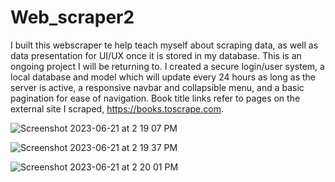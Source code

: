 # Web_scraper2

I built this webscraper te help teach myself about scraping data, as well as data presentation for UI/UX once it is stored in my database. This is an ongoing project I will be returning to. I created a secure login/user system, a local database and model which will update every 24 hours as long as the server is active, a responsive navbar and collapsible menu, and a basic pagination for ease of navigation. Book title links refer to pages on the external site I scraped, https://books.toscrape.com.

![Screenshot 2023-06-21 at 2 19 07 PM](https://github.com/Damien580/Web_scraper2/assets/122699790/c590bf37-f7da-49ef-ae4b-7221b068a521)

![Screenshot 2023-06-21 at 2 19 37 PM](https://github.com/Damien580/Web_scraper2/assets/122699790/ef1fdf64-32f0-4316-a0c3-6dc252d10929)

![Screenshot 2023-06-21 at 2 20 01 PM](https://github.com/Damien580/Web_scraper2/assets/122699790/c7892061-5bfe-4bb1-a1ef-6511a323c312)
